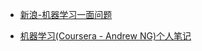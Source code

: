 - [新浪-机器学习一面问题](https://www.jianshu.com/p/ec4d7c9d80d8)

- [机器学习(Coursera - Andrew NG)个人笔记](https://changchen.me/blog/20180707/coursera-machine-learning-note/)
